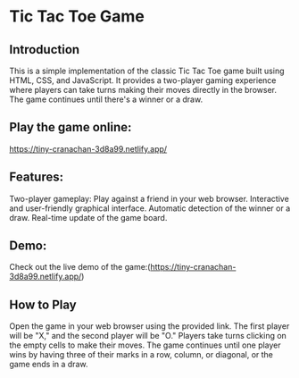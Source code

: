 **Tic Tac Toe Game**<br>
===
**Introduction** <br>
---

This is a simple implementation of the classic Tic Tac Toe game built using HTML, CSS, and JavaScript. It provides a two-player gaming experience where players can take turns making their moves directly in the browser. The game continues until there's a winner or a draw.

**Play the game online:** <br>
---
https://tiny-cranachan-3d8a99.netlify.app/

**Features**: <br>
---
Two-player gameplay: Play against a friend in your web browser.
Interactive and user-friendly graphical interface.
Automatic detection of the winner or a draw.
Real-time update of the game board.

**Demo**:<br>
---
Check out the live demo of the game:(https://tiny-cranachan-3d8a99.netlify.app/)

**How to Play** <br>
---
Open the game in your web browser using the provided link.
The first player will be "X," and the second player will be "O."
Players take turns clicking on the empty cells to make their moves.
The game continues until one player wins by having three of their marks in a row, column, or diagonal, or the game ends in a draw.

